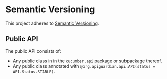 Semantic Versioning
===================

This project adheres to [Semantic Versioning](http://semver.org/).

## Public API ##

The public API consists of:
 * Any public class in in the `cucumber.api` package or subpackage thereof.
 * Any public class annotated with `@org.apiguardian.api.API(status = API.Status.STABLE)`.
